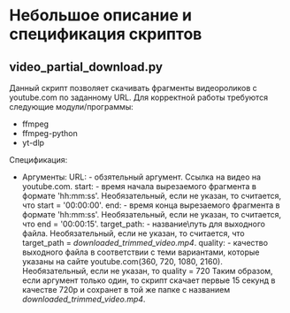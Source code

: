 # Небольшое описание и спецификация скриптов

## video_partial_download.py
Данный скрипт позволяет скачивать фрагменты видеороликов с youtube.com по заданному URL. Для корректной работы требуются следующие модули/программы:
- ffmpeg
- ffmpeg-python
- yt-dlp
  
Спецификация:
- Аргументы:
  URL: - обзятельный аргумент. Ссылка на видео на youtube.com.
  start: - время начала вырезаемого фрагмента в формате 'hh:mm:ss'. Необязательный, если не указан, то считается, что start = '00:00:00'.
  end: - время конца вырезаемого фрагмента в формате 'hh:mm:ss'. Необязательный, если не указан, то считается, что end = '00:00:15'.
  target_path: - название\путь для выходного файла. Необязательный, если не указан, то считается, что target_path = *downloaded_trimmed_video.mp4*.
  quality: - качество выходного файла в соответствии с теми вариантами, которые указаны на сайте youtube.com(360, 720, 1080, 2160). Необязательный, если не указан, то quality = 720
Таким образом, если аргумент только один, то скрипт скачает первые 15 секунд в качестве 720p и сохранет в той же папке с названием *downloaded_trimmed_video.mp4*.
